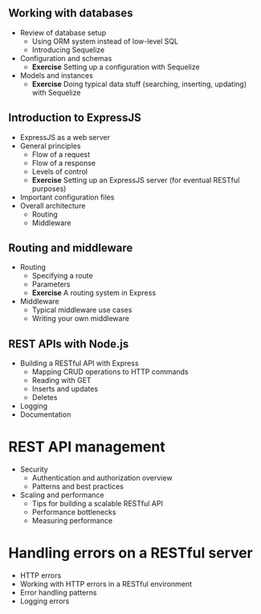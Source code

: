 ## Working with databases

- Review of database setup
  - Using ORM system instead of low-level SQL
  - Introducing Sequelize
- Configuration and schemas
  - **Exercise** Setting up a configuration with Sequelize
- Models and instances
  - **Exercise** Doing typical data stuff (searching, inserting, updating) with Sequelize

## Introduction to ExpressJS

- ExpressJS as a web server
- General principles
  - Flow of a request
  - Flow of a response
  - Levels of control
  - **Exercise** Setting up an ExpressJS server (for eventual RESTful purposes)
- Important configuration files
- Overall architecture
  - Routing
  - Middleware

## Routing and middleware

- Routing
  - Specifying a route
  - Parameters
  - **Exercise** A routing system in Express
- Middleware
  - Typical middleware use cases
  - Writing your own middleware

## REST APIs with Node.js

- Building a RESTful API with Express
  - Mapping CRUD operations to HTTP commands
  - Reading with GET
  - Inserts and updates
  - Deletes
- Logging
- Documentation

# REST API management

- Security
  - Authentication and authorization overview
  - Patterns and best practices
- Scaling and performance
  - Tips for building a scalable RESTful API
  - Performance bottlenecks
  - Measuring performance

# Handling errors on a RESTful server

- HTTP errors
- Working with HTTP errors in a RESTful environment
- Error handling patterns
- Logging errors
